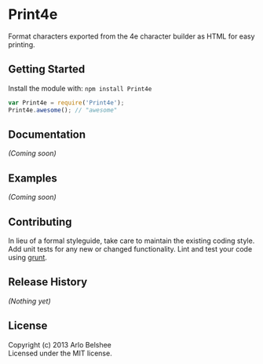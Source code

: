 # Print4e

Format characters exported from the 4e character builder as HTML for easy printing.

## Getting Started
Install the module with: `npm install Print4e`

```javascript
var Print4e = require('Print4e');
Print4e.awesome(); // "awesome"
```

## Documentation
_(Coming soon)_

## Examples
_(Coming soon)_

## Contributing
In lieu of a formal styleguide, take care to maintain the existing coding style. Add unit tests for any new or changed functionality. Lint and test your code using [grunt](https://github.com/gruntjs/grunt).

## Release History
_(Nothing yet)_

## License
Copyright (c) 2013 Arlo Belshee  
Licensed under the MIT license.
